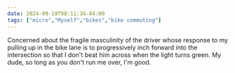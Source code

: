 ```yaml
---
date: 2024-09-19T08:11:34-04:00
tags: ["micro","Myself","bikes","bike commuting"]
---
```

Concerned about the fragile masculinity of the driver whose response to my pulling up in the bike lane is to progressively inch forward into the intersection so that I don't beat him across when the light turns green. My dude, so long as you don't run me over, I'm good.